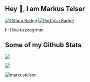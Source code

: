 ## Hey 👋, I am Markus Telser
[![Github Badge](https://img.shields.io/badge/-markustelser-grey?style=flat&logo=github&logoColor=white&link=https://github.com/markustelser/)](https://www.github.com/markustelser/) [![Portfolio Badge](https://img.shields.io/badge/portfolio-web-blue?style=flat&link=markustelser@github.io/)](markustelser@github.io/) <p align='left'>hi I like to progrmm</p>
## Some of my Github Stats
<p align=left> 
  <img src="https://github-readme-stats.vercel.app/api?username=markustelser&show_icons=true" /> 
</p>
<p align=left> 
  <img src="https://github-readme-stats.vercel.app/api/top-langs/?username=markustelser" /> 
</p>
</p>
<p align=left> 
  <img src=https://komarev.com/ghpvc/?username=markustelser alt=markustelser /> 
</p>
